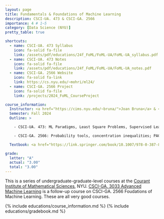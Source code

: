 ```yaml
---
layout: page
title: Fundamentals & Foundations of Machine Learning
description: CSCI-UA. 473 & CSCI-GA. 2566
importance: 4 # 1~5
category: [Data Science (NYU)]
pretty_table: true

shortcuts:
  - name: CSCI-UA. 473 Syllabus
    icon: fa-solid fa-file
    link: /assets/pdf/educations/24f_FoML/FoML-UA/FoML-UA_syllabus.pdf
  - name: CSCI-UA. 473 Notes
    icon: fa-solid fa-file
    link: /assets/pdf/educations/24f_FoML/FoML-UA/FoML-UA_notes.pdf
  - name: CSCI-GA. 2566 Website
    icon: fa-solid fa-link
    link: https://cs.nyu.edu/~mohri/ml24/
  - name: CSCI-GA. 2566 Project
    icon: fa-solid fa-file
    link: /projects/2024_FoML_CourseProject

course_information:
  Instructor: <a href="https://cims.nyu.edu/~bruna/">Joan Bruna</a> & <a href="https://cs.nyu.edu/~mohri/">Mehryar Mohri</a>
  Semester: Fall 2024
  Outline: >

    - CSCI-UA. 473: ML Paradigms, Least Square Problems, Supervised Learning, Universal Approximation Theorems, Curse of Dimensionality, Optimizations(GD,SGD), Geometric Deep Learning

    - CSCI-GA. 2566: Probability tools, concentration inequalities; PAC model; Rademacher complexity, growth function, VC-dimension; Perceptron, Winnow; Support vector machines (SVMs); Kernel methods; Boosting; On-line learning; Decision trees; Density estimation, maximum entropy models; Logistic regression, conditional maximum entropy models; Regression problems and algorithms; Ranking problems and algorithms; Learning languages and automata; Reinforcement learning, Markov decision processes(MDPs). See slides and detailed syllabus at the <a href="https://cs.nyu.edu/~mohri/ml24/">course website</a>.

  Textbook: <a href="https://link.springer.com/book/10.1007/978-0-387-84858-7">The Elements of Statistical Learning - Data Mining, Inference, and Prediction [2nd Edition] (Trevor Hastie, et al.)</a>, <a href="https://cs.nyu.edu/~mohri/mlbook/">Foundations of Machine Learning [2nd Edition] (Mehryar Mohri, et al.)</a>

grade:
  letter: "A"
  actual: "3.00"
  total: "3.00"
---
```


This is a series of undergraduate-graduate-level courses at the [Courant Institute of Mathematical Sciences](https://cims.nyu.edu/), NYU. <a href="https://genghis-l.github.io/educations/25s_AML/">CSCI-GA. 3033 Advanced Machine Learning</a> is a follow-up course on CSCI-GA. 2566 Foudations of Machine Learning. These are all very good courses.

{% include educations/course_information.md %}
{% include educations/gradebook.md %}
